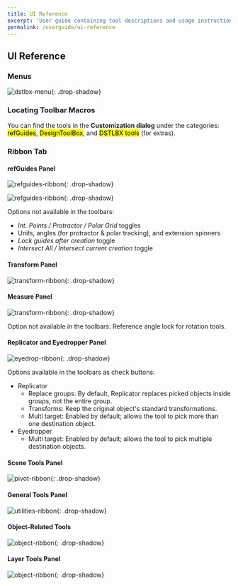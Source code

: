 ```yaml
---
title: UI Reference
excerpt: 'User guide containing tool descriptions and usage instructions.'
permalink: /userguide/ui-reference
---
```


## UI Reference

### Menus

![dstlbx-menu](/assets/images/designtoolbox-menus.png){: .drop-shadow}

### Locating Toolbar Macros

You can find the tools in the **Customization dialog** under the categories: <mark>refGuides</mark>, <mark>DesignToolBox</mark>, and <mark>DSTLBX tools</mark> (for extras).

### Ribbon Tab

#### refGuides Panel

![refguides-ribbon](/assets/images/ui/r1.png){: .drop-shadow}

![refguides-ribbon](/assets/images/ui/r2.png){: .drop-shadow}

Options not available in the toolbars:

- *Int. Points / Protractor / Polar Grid* toggles
- Units, angles (for protractor & polar tracking), and extension spinners
- *Lock guides after creation* toggle
- *Intersect All / Intersect current creation* toggle

#### Transform Panel

![transform-ribbon](/assets/images/ui/r3.png){: .drop-shadow}

#### Measure Panel

![transform-ribbon](/assets/images/ui/r4.png){: .drop-shadow}

Option not available in the toolbars: Reference angle lock for rotation tools.

#### Replicator and Eyedropper Panel

![eyedrop-ribbon](/assets/images/ui/r5.png){: .drop-shadow}

Options available in the toolbars as check buttons:

- Replicator
  - Replace groups: By default, Replicator replaces picked objects inside groups, not the entire group.
  - Transforms: Keep the original object's standard transformations.
  - Multi target: Enabled by default; allows the tool to pick more than one destination object.
- Eyedropper
  - Multi target: Enabled by default; allows the tool to pick multiple destination objects.

#### Scene Tools Panel

![pivot-ribbon](/assets/images/ui/r6.png){: .drop-shadow}

#### General Tools Panel

![utilities-ribbon](/assets/images/ui/r7.png){: .drop-shadow}

#### Object-Related Tools

![object-ribbon](/assets/images/ui/r8.png){: .drop-shadow}

#### Layer Tools Panel

![object-ribbon](/assets/images/ui/r9.png){: .drop-shadow}
